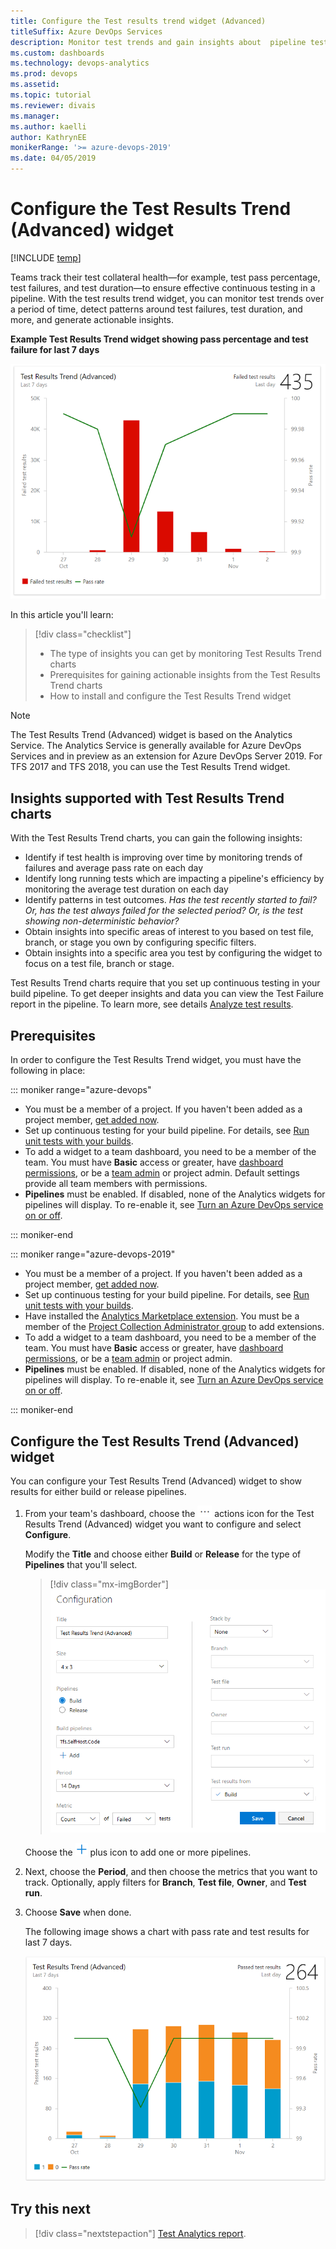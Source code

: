 ```yaml
---
title: Configure the Test results trend widget (Advanced)
titleSuffix: Azure DevOps Services 
description: Monitor test trends and gain insights about  pipeline test efforts using the Analytics Service Test Results Trend (Advanced) widget
ms.custom: dashboards   
ms.technology: devops-analytics  
ms.prod: devops
ms.assetid: 
ms.topic: tutorial
ms.reviewer: divais
ms.manager: 
ms.author: kaelli
author: KathrynEE
monikerRange: '>= azure-devops-2019' 
ms.date: 04/05/2019
---
```


# Configure the Test Results Trend (Advanced) widget 

[!INCLUDE [temp](../_shared/version-azure-devops-cloud.md)]

Teams track their test collateral health&mdash;for example, test pass percentage, test failures, and test duration&mdash;to ensure effective continuous testing in a pipeline. 
With the test results trend widget, you can monitor test trends over a period of time, detect patterns around test failures, test duration, and more, and generate actionable insights.

**Example Test Results Trend widget showing pass percentage and test failure for last 7 days**  

![Test results trend (advanced) widget example](_img/test-results-trend-widget/Failed-test-pass.png) 

In this article you'll learn:

> [!div class="checklist"]  
> * The type of insights you can get by monitoring Test Results Trend charts  
> * Prerequisites for gaining actionable insights from the Test Results Trend charts  
> * How to install and configure the Test Results Trend widget 

> [!NOTE]   
> The Test Results Trend (Advanced) widget is based on the Analytics Service. The Analytics Service is generally available for Azure DevOps Services and in preview as an extension for Azure DevOps Server 2019. For TFS 2017 and TFS 2018, you can use the Test Results Trend widget. 

## Insights supported with Test Results Trend charts

With the Test Results Trend charts, you can gain the following insights:  
- Identify if test health is improving over time by monitoring trends of failures and average pass rate on each day
- Identify long running tests which are impacting a pipeline's efficiency by monitoring the average test duration on each day
- Identify patterns in test outcomes. *Has the test recently started to fail? Or, has the test always failed for the selected period? Or, is the test showing non-deterministic behavior?*  
- Obtain insights into specific areas of interest to you based on test file, branch, or stage you own by configuring specific filters.  
- Obtain insights into a specific area you test by configuring the widget to focus on a test file, branch or stage. 

Test Results Trend charts require that you set up continuous testing in your build pipeline. To get deeper insights and data you can view the Test Failure report in the pipeline. To learn more, see details [Analyze test results](../../pipelines/test/test-analytics.md#view-test-analytics-for-builds). 

## Prerequisites
In order to configure the Test Results Trend widget, you must have the following in place:  

::: moniker range="azure-devops"

- You must be a member of a project. If you haven't been added as a project member, [get added now](/azure/devops/organizations/accounts/add-organization-users-from-user-hub). 
- Set up continuous testing for your build pipeline. For details, see [Run unit tests with your builds](../../pipelines/languages/dotnet-core.md#run-your-tests).
- To add a widget to a team dashboard, you need to be a member of the team. You must have **Basic** access or greater, have [dashboard permissions](/azure/devops/report/dashboards/dashboard-permissions), or be a [team admin](/azure/devops/organizations/settings/add-team-administrator) or project admin. Default settings provide all team members with permissions.
- **Pipelines**  must be enabled. If disabled, none of the Analytics widgets for pipelines will display. To re-enable it, see [Turn an Azure DevOps service on or off](/azure/devops/organizations/settings/set-services).

::: moniker-end

::: moniker range="azure-devops-2019"

- You must be a member of a project. If you haven't been added as a project member, [get added now](/azure/devops/organizations/security/add-users-team-project).  
-  Set up continuous testing for your build pipeline. For details, see [Run unit tests with your builds](../../pipelines/languages/dotnet-core.md#run-your-tests).
- Have installed the [Analytics Marketplace extension](../dashboards/analytics-extension.md). You must be a member of the [Project Collection Administrator group](/azure/devops/organizations/security/set-project-collection-level-permissions) to add extensions.
- To add a widget to a team dashboard, you need to be a member of the team. You must have **Basic** access or greater, have [dashboard permissions](/azure/devops/report/dashboards/dashboard-permissions), or be a [team admin](/azure/devops/organizations/settings/add-team-administrator) or project admin.
- **Pipelines** must be enabled. If disabled, none of the Analytics widgets for pipelines will display. To re-enable it, see [Turn an Azure DevOps service on or off](/azure/devops/organizations/settings/set-services).

::: moniker-end


<a id="configure-widget"></a>
## Configure the Test Results Trend (Advanced) widget    

You can configure your Test Results Trend (Advanced) widget to show results for either build or release pipelines. 

1. From your team's dashboard, choose the ![ ](../../_img/icons/actions-icon.png) actions icon for the Test Results Trend (Advanced) widget you want to configure and select **Configure**.
	
	Modify the **Title** and choose either **Build** or **Release** for the type of **Pipelines** that you'll select.
   
	> [!div class="mx-imgBorder"]  
	> ![Test Results Trend (Advanced) widget configuration panel](_img/test-results-trend-widget/configure-test-results-trend-widget-1.png)  

	Choose the ![ ](../../_img/icons/blue-add.png) plus icon to add one or more pipelines. 

1. Next, choose the **Period**, and then choose the metrics that you want to track. Optionally, apply filters for **Branch**, **Test file**, **Owner**, and **Test run**.   

2. Choose **Save** when done. 

	The following image shows a chart with pass rate and test results for last 7 days. 
   
	![Test widget configuration panel](_img/test-results-trend-widget/passed-bypriority-pass.png)



## Try this next

> [!div class="nextstepaction"]
> [Test Analytics report](../../pipelines/test/test-analytics.md#view-test-analytics-for-builds). 
